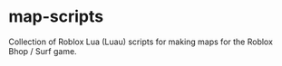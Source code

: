 # map-scripts
Collection of Roblox Lua (Luau) scripts for making maps for the Roblox Bhop / Surf game.
